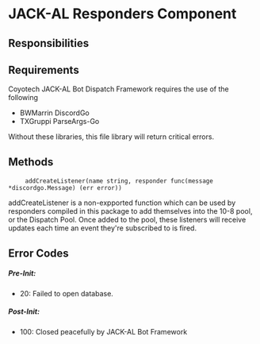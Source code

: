 # JACK-AL Responders Component
## Responsibilities
## Requirements
Coyotech JACK-AL Bot Dispatch Framework requires the use of the following
* BWMarrin DiscordGo<br>
* TXGruppi ParseArgs-Go<br>

Without these libraries, this file library will return critical errors.

## Methods

<pre>
    <code>addCreateListener(name string, responder func(message *discordgo.Message) (err error))</code>
</pre>
addCreateListener is a non-expported function which can be used by responders compiled in this package to add themselves into the 10-8 pool, or the Dispatch Pool. Once added to the pool, these listeners will receive updates each time an event they're subscribed to is fired.

## Error Codes

##### Pre-Init:
- 20: Failed to open database.

##### Post-Init:
- 100: Closed peacefully by JACK-AL Bot Framework
